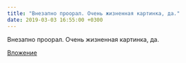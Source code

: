```yaml
---
title: "Внезапно проорал. Очень жизненная картинка, да."
date: 2019-03-03 16:55:00 +0300
---
```


Внезапно проорал. Очень жизненная картинка, да.

[Вложение](https://vk.com/photo41076938_456244674)
